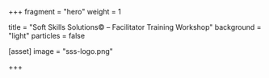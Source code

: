 +++
fragment = "hero"
weight = 1

title = "Soft Skills Solutions© – Facilitator Training Workshop"
background = "light"
particles = false

[asset]
  image = "sss-logo.png"
  


+++



